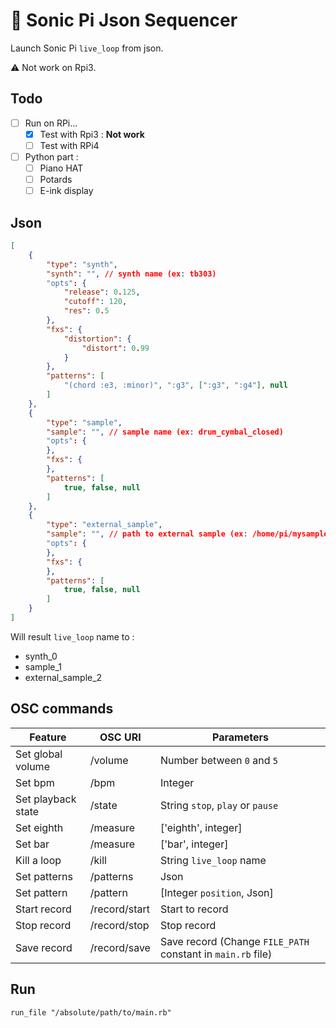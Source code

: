 # :musical_keyboard: Sonic Pi Json Sequencer

Launch Sonic Pi `live_loop` from json.

:warning: Not work on Rpi3.

## Todo

- [ ] Run on RPi...
    - [x] Test with Rpi3 : __Not work__
    - [ ] Test with RPi4
- [ ] Python part :
    - [ ] Piano HAT
    - [ ] Potards
    - [ ] E-ink display

## Json

```json
[
    {
        "type": "synth",
        "synth": "", // synth name (ex: tb303)
        "opts": {
            "release": 0.125,
            "cutoff": 120,
            "res": 0.5
        },
        "fxs": {
            "distortion": {
                "distort": 0.99
            }
        },
        "patterns": [
            "(chord :e3, :minor)", ":g3", [":g3", ":g4"], null
        ]
    },
    {
        "type": "sample",
        "sample": "", // sample name (ex: drum_cymbal_closed)
        "opts": {
        },
        "fxs": {
        },
        "patterns": [
            true, false, null
        ]
    },
    {
        "type": "external_sample",
        "sample": "", // path to external sample (ex: /home/pi/mysample.ext)
        "opts": {
        },
        "fxs": {
        },
        "patterns": [
            true, false, null
        ]
    }
]
```

Will result `live_loop` name to :
- synth_0
- sample_1
- external_sample_2

## OSC commands

| Feature                 | OSC URI              | Parameters                                                  |
| ----------------------- | -------------------- | ----------------------------------------------------------- |
| Set global volume       | /volume              | Number between `0` and `5`                                  |
| Set bpm                 | /bpm                 | Integer                                                     |
| Set playback state      | /state               | String `stop`, `play` or `pause`                            |
| Set eighth              | /measure             | ['eighth', integer]                                         |
| Set bar                 | /measure             | ['bar', integer]                                            |
| Kill a loop             | /kill                | String `live_loop` name                                     |
| Set patterns            | /patterns            | Json                                                        |
| Set pattern             | /pattern             | [Integer `position`, Json]                                  |
| Start record            | /record/start        | Start to record                                             |
| Stop record             | /record/stop         | Stop record                                                 |
| Save record             | /record/save         | Save record (Change `FILE_PATH` constant in `main.rb` file) |

## Run

`run_file "/absolute/path/to/main.rb"`
